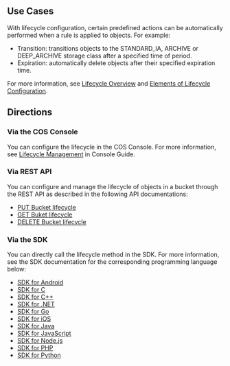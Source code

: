 ## Use Cases

With lifecycle configuration, certain predefined actions can be automatically performed when a rule is applied to objects. For example:

- Transition: transitions objects to the STANDARD_IA, ARCHIVE or DEEP_ARCHIVE storage class after a specified time of period.
- Expiration: automatically delete objects after their specified expiration time.

For more information, see [Lifecycle Overview](https://intl.cloud.tencent.com/document/product/436/17028) and [Elements of Lifecycle Configuration](https://intl.cloud.tencent.com/document/product/436/17029).

## Directions

### Via the COS Console

You can configure the lifecycle in the COS Console. For more information, see [Lifecycle Management](https://intl.cloud.tencent.com/document/product/436/14605) in Console Guide.

### Via REST API

You can configure and manage the lifecycle of objects in a bucket through the REST API as described in the following API documentations:

- [PUT Bucket lifecycle](https://intl.cloud.tencent.com/document/product/436/8280)
- [GET Buket lifecycle](https://intl.cloud.tencent.com/document/product/436/8278)
- [DELETE Bucket lifecycle](https://intl.cloud.tencent.com/document/product/436/8284)

### Via the SDK

You can directly call the lifecycle method in the SDK. For more information, see the SDK documentation for the corresponding programming language below:

- [SDK for Android](https://intl.cloud.tencent.com/document/product/436/12159)
- [SDK for C](https://intl.cloud.tencent.com/document/product/436/12296)
- [SDK for C++](https://intl.cloud.tencent.com/document/product/436/12301)
- [SDK for .NET](https://intl.cloud.tencent.com/document/product/436/30594)
- [SDK for Go](https://intl.cloud.tencent.com/document/product/436/30601)
- [SDK for iOS](https://intl.cloud.tencent.com/document/product/436/11280)
- [SDK for Java](https://intl.cloud.tencent.com/document/product/436/10199)
- [SDK for JavaScript](https://intl.cloud.tencent.com/document/product/436/11459)
- [SDK for Node.js](https://intl.cloud.tencent.com/document/product/436/8629)
- [SDK for PHP](https://intl.cloud.tencent.com/document/product/436/12266)
- [SDK for Python](https://intl.cloud.tencent.com/document/product/436/12269)

